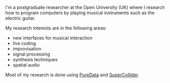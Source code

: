 
I'm a postgraduate researcher at the Open University (UK) where I research how to program computers by playing musical instruments such as the electric guitar.

My research interests are in the following areas:
- new interfaces for musical interaction
- live coding
- improvisation
- signal processing
- synthesis techniques
- spatial audio

Most of my research is done using [PureData](https://puredata.info/) and [SuperCollider](https://supercollider.github.io/).
